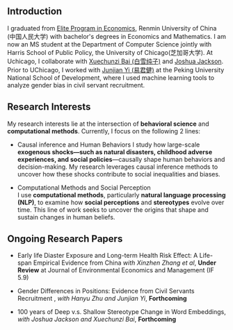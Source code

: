 
## Introduction
I graduated from [Elite Program in Economics](http://econ.ruc.edu.cn/zsyx/zyjjxrcdyl/jjxbjxspyjd/808bffee72094ddd83b6c11c605ccc47.htm), Renmin University of China (中国人民大学) with bachelor's degrees in Economics and Mathematics. I am now an MS student at the Department of Computer Science jointly with Harris School of Public Policy, the University of Chicago(芝加哥大学). At Uchicago, I collaborate with [Xuechunzi Bai (白雪纯子)](https://psychology.uchicago.edu/directory/Xuechunzi-Bai) and [Joshua Jackson](https://www.joshuaconradjackson.com/). Prior to UChicago, I worked with  [Junjian Yi (易君健)](https://sites.google.com/view/junjianyi) at the Peking University National School of Development, where I used machine learning tools to analyze gender bias in civil servant recruitment. 


## Research Interests

My research interests lie at the intersection of **behavioral science** and **computational methods**. Currently, I focus on the following 2 lines:

- Causal inference and Human Behaviors
I study how large-scale **exogenous shocks—such as natural disasters, childhood adverse experiences, and social policies**—causally shape human behaviors and decision-making. My research leverages causal inference methods to uncover how these shocks contribute to social inequalities and biases.

- Computational Methods and Social Perception  
I use **computational methods**, particularly **natural language processing (NLP)**, to examine how **social perceptions** and **stereotypes** evolve over time. This line of work seeks to uncover the origins that shape and sustain changes in human beliefs.



## Ongoing Research Papers
- Early life Diaster Exposure and Long-term Health Risk Effect: A Life-span Empirical Evidence from China *with Xinzhen Zhang et al*, **Under Review** at Journal of Environmental Economics and Management (IF 5.9) 

- Gender Differences in Positions: Evidence from Civil Servants Recruitment , *with Hanyu Zhu and Junjian Yi*, **Forthcoming**

- 100 years of Deep v.s. Shallow Stereotype Change in Word Embeddings, *with Joshua Jackson and Xuechunzi Bai*, **Forthcoming**

